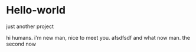 # Hello-world
just another project

hi humans.
i'm new man, nice to meet you.
afsdfsdf
and what now man.
the second now
